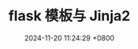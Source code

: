 ---
layout: post
title : flask 模板与 Jinja2
date:   2024-11-20 11:24:29 +0800
categories: 
    - python 
    - flask
---